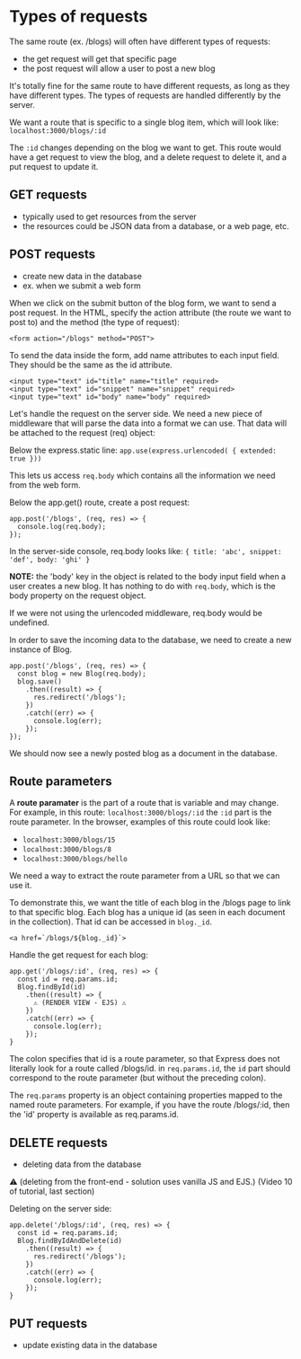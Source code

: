# Types of requests

The same route (ex. /blogs) will often have different types of requests:
- the get request will get that specific page
- the post request will allow a user to post a new blog

It's totally fine for the same route to have different requests, as long as they have different types. The types of requests are handled differently by the server. 

We want a route that is specific to a single blog item, which will look like:
`localhost:3000/blogs/:id`

The `:id` changes depending on the blog we want to get. This route would have a get request to view the blog, and a delete request to delete it, and a put request to update it.


## GET requests
- typically used to get resources from the server
- the resources could be JSON data from a database, or a web page, etc.


## POST requests
- create new data in the database
- ex. when we submit a web form

When we click on the submit button of the blog form, we want to send a post request. 
In the HTML, specify the action attribute (the route we want to post to) and the method (the type of request): 
```
<form action="/blogs" method="POST">
```

To send the data inside the form, add name attributes to each input field. They should be the same as the id attribute. 
```
<input type="text" id="title" name="title" required>
<input type="text" id="snippet" name="snippet" required>
<input type="text" id="body" name="body" required>
```

Let's handle the request on the server side. We need a new piece of middleware that will parse the data into a format we can use. That data will be attached to the request (req) object:

Below the express.static line:
`app.use(express.urlencoded( { extended: true }))`

This lets us access `req.body` which contains all the information we need from the web form. 
 
Below the app.get() route, create a post request:
```
app.post('/blogs', (req, res) => {
  console.log(req.body);
});
```

In the server-side console, req.body looks like: 
`{ title: 'abc', snippet: 'def', body: 'ghi' }`

**NOTE:** the 'body' key in the object is related to the body input field when a user creates a new blog. It has nothing to do with `req.body`, which is the body property on the request object. 

If we were not using the urlencoded middleware, req.body would be undefined.

In order to save the incoming data to the database, we need to create a new instance of Blog. 

```
app.post('/blogs', (req, res) => {
  const blog = new Blog(req.body);
  blog.save()
    .then((result) => {
      res.redirect('/blogs');
    })
    .catch((err) => {
      console.log(err);
    });
});
```

We should now see a newly posted blog as a document in the database. 


## Route parameters

A **route paramater** is the part of a route that is variable and may change. For example, in this route: `localhost:3000/blogs/:id` the `:id` part is the route parameter. In the browser, examples of this route could look like: 
- `localhost:3000/blogs/15`
- `localhost:3000/blogs/8`
- `localhost:3000/blogs/hello`

We need a way to extract the route parameter from a URL so that we can use it. 

To demonstrate this, we want the title of each blog in the /blogs page to link to that specific blog. Each blog has a unique id (as seen in each document in the collection). That id can be accessed in `blog._id`. 

```
<a href=`/blogs/${blog._id}`>
```

Handle the get request for each blog: 
```
app.get('/blogs/:id', (req, res) => {
  const id = req.params.id;
  Blog.findById(id)
    .then((result) => {
      ⚠️ (RENDER VIEW - EJS) ⚠️
    })
    .catch((err) => {
      console.log(err);
    });
}
```

The colon specifies that id is a route parameter, so that Express does not literally look for a route called /blogs/id. in `req.params.id`, the `id` part should correspond to the route parameter (but without the preceding colon).

The `req.params` property is an object containing properties mapped to the named route parameters. For example, if you have the route /blogs/:id, then the 'id' property is available as req.params.id.


## DELETE requests
- deleting data from the database

⚠️
(deleting from the front-end - solution uses vanilla JS and EJS.)
(Video 10 of tutorial, last section)


Deleting on the server side:

```
app.delete('/blogs/:id', (req, res) => {
  const id = req.params.id;
  Blog.findByIdAndDelete(id)
    .then((result) => {
      res.redirect('/blogs');
    })
    .catch((err) => {
      console.log(err);
    });
}
```


## PUT requests
- update existing data in the database
